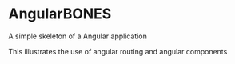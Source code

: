 # AngularBONES
A simple skeleton of a Angular application

This illustrates the use of angular routing and angular components
